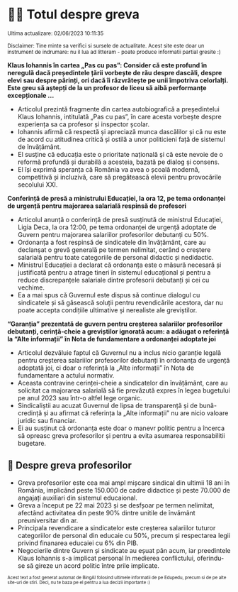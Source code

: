 # 👩‍🏫 Totul despre greva
<sub>Ultima actualizare: 02/06/2023 10:11:35</sub>

<sub>Disclaimer: Tine minte sa verifici si sursele de actualitate. Acest site este doar un instrument de indrumare: nu il lua ad litteram - poate produce informatii partial gresite :)</sub>

**Klaus Iohannis în cartea „Pas cu pas”: Consider că este profund în neregulă dacă președintele țării vorbește de rău despre dascăli, despre elevi sau despre părinți, ori dacă îi răzvrătește pe unii împotriva celorlalți. Este greu să aștepți de la un profesor de liceu să aibă performanțe excepționale ...**

- Articolul prezintă fragmente din cartea autobiografică a președintelui Klaus Iohannis, intitulată „Pas cu pas”, în care acesta vorbește despre experiența sa ca profesor și inspector școlar.
- Iohannis afirmă că respectă și apreciază munca dascălilor și că nu este de acord cu atitudinea critică și ostilă a unor politicieni față de sistemul de învățământ.
- El susține că educația este o prioritate națională și că este nevoie de o reformă profundă și durabilă a acesteia, bazată pe dialog și consens.
- El își exprimă speranța că România va avea o școală modernă, competitivă și incluzivă, care să pregătească elevii pentru provocările secolului XXI.

**Conferință de presă a ministrului Educației, la ora 12, pe tema ordonanței de urgență pentru majorarea salarială respinsă de profesori**

- Articolul anunță o conferință de presă susținută de ministrul Educației, Ligia Deca, la ora 12:00, pe tema ordonanței de urgență adoptate de Guvern pentru majorarea salariilor profesorilor debutanți cu 50%.
- Ordonanța a fost respinsă de sindicatele din învățământ, care au declanșat o grevă generală pe termen nelimitat, cerând o creștere salarială pentru toate categoriile de personal didactic și nedidactic.
- Ministrul Educației a declarat că ordonanța este o măsură necesară și justificată pentru a atrage tineri în sistemul educațional și pentru a reduce discrepanțele salariale dintre profesorii debutanți și cei cu vechime.
- Ea a mai spus că Guvernul este dispus să continue dialogul cu sindicatele și să găsească soluții pentru revendicările acestora, dar nu poate accepta condițiile ultimative și nerealiste ale greviștilor.

**“Garanția” prezentată de guvern pentru creșterea salariilor profesorilor debutanți, cerință-cheie a greviștilor ignorată acum: a adăugat o referință la “Alte informații” în Nota de fundamentare a ordonanței adoptate joi**

- Articolul dezvăluie faptul că Guvernul nu a inclus nicio garanție legală pentru creșterea salariilor profesorilor debutanți în ordonanța de urgență adoptată joi, ci doar o referință la „Alte informații” în Nota de fundamentare a actului normativ.
- Aceasta contravine cerinței-cheie a sindicatelor din învățământ, care au solicitat ca majorarea salarială să fie prevăzută expres în legea bugetului pe anul 2023 sau într-o altfel lege organic.
- Sindicaliștii au acuzat Guvernul de lipsa de transparență și de bună-credință și au afirmat că referința la „Alte informații” nu are nicio valoare juridic sau financiar.
- Ei au susținut că ordonanța este doar o manevr politic pentru a încerca să opreasc greva profesorilor și pentru a evita asumarea responsabilitii bugetare.

## 🏫 Despre greva profesorilor

- Greva profesorilor este cea mai ampl mișcare sindical din ultimii 18 ani în România, implicând peste 150.000 de cadre didactice și peste 70.000 de angajați auxiliari din sistemul educaional.
- Greva a început pe 22 mai 2023 și se desfșoar pe termen nelimitat, afectând activitatea din peste 90% dintre unitile de învământ preuniversitar din ar.
- Principala revendicare a sindicatelor este creșterea salariilor tuturor categoriilor de personal din educaie cu 50%, precum și respectarea legii privind finanarea educaiei cu 6% din PIB.
- Negocierile dintre Guvern și sindicate au eșuat pân acum, iar preedintele Klaus Iohannis s-a implicat personal în medierea conflictului, oferindu-se să gireze un acord politic între prile implicate.


<sub><sub>Acest text a fost generat automat de BingAI folosind ultimele informatii de pe Edupedu, precum si de pe alte site-uri de stiri. Deci, nu te baza pe el pentru a lua decizii importante :)</sub></sub>